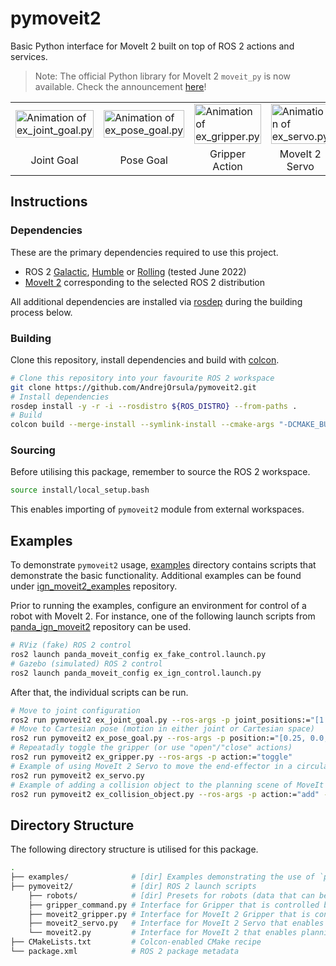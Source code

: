 # pymoveit2

Basic Python interface for MoveIt 2 built on top of ROS 2 actions and services.

> Note: The official Python library for MoveIt 2 `moveit_py` is now available. Check the announcement [here](https://picknik.ai/moveit/ros/python/google/2023/04/28/GSOC-MoveIt-2-Python-Bindings.html)!

<div align="center" class="tg-wrap">
<table>
<tbody>
  <tr>
    <td width="25%"><img width="100%" src="https://user-images.githubusercontent.com/22929099/147369355-5f1b33ef-2e18-4042-9ea3-cd85b1a78fa0.gif" alt="Animation of ex_joint_goal.py"/></td>
    <td width="25%"><img width="100%" src="https://user-images.githubusercontent.com/22929099/147369356-b8ad2f4c-1996-47ac-9bfb-7fccd243fd56.gif" alt="Animation of ex_pose_goal.py"/></td>
    <td width="25%"><img width="100%" src="https://user-images.githubusercontent.com/22929099/147369354-640831e2-4661-4f3d-8fc2-3e97d7766e1a.gif" alt="Animation of ex_gripper.py"/></td>
    <td width="25%"><img width="100%" src="https://user-images.githubusercontent.com/22929099/147374152-50128188-ab73-4d55-a537-b641325ce9c6.gif" alt="Animation of ex_servo.py"/></td>
  </tr>
  <tr>
    <td width="25%"><div align="center">Joint Goal</div></td>
    <td width="25%"><div align="center">Pose Goal</div></td>
    <td width="25%"><div align="center">Gripper Action</div></td>
    <td width="25%"><div align="center">MoveIt 2 Servo</div></td>
  </tr>
</tbody>
</table>
</div>

## Instructions

### Dependencies

These are the primary dependencies required to use this project.

- ROS 2 [Galactic](https://docs.ros.org/en/galactic/Installation.html), [Humble](https://docs.ros.org/en/humble/Installation.html) or [Rolling](https://docs.ros.org/en/rolling/Installation.html) (tested June 2022)
- [MoveIt 2](https://moveit.ros.org/install-moveit2/binary) corresponding to the selected ROS 2 distribution

All additional dependencies are installed via [rosdep](https://wiki.ros.org/rosdep) during the building process below.

### Building

Clone this repository, install dependencies and build with [colcon](https://colcon.readthedocs.io).

```bash
# Clone this repository into your favourite ROS 2 workspace
git clone https://github.com/AndrejOrsula/pymoveit2.git
# Install dependencies
rosdep install -y -r -i --rosdistro ${ROS_DISTRO} --from-paths .
# Build
colcon build --merge-install --symlink-install --cmake-args "-DCMAKE_BUILD_TYPE=Release"
```

### Sourcing

Before utilising this package, remember to source the ROS 2 workspace.

```bash
source install/local_setup.bash
```

This enables importing of `pymoveit2` module from external workspaces.

## Examples

To demonstrate `pymoveit2` usage, [examples](./examples) directory contains scripts that demonstrate the basic functionality. Additional examples can be found under [ign_moveit2_examples](https://github.com/AndrejOrsula/ign_moveit2_examples) repository.

Prior to running the examples, configure an environment for control of a robot with MoveIt 2. For instance, one of the following launch scripts from [panda_ign_moveit2](https://github.com/AndrejOrsula/panda_ign_moveit2) repository can be used.

```bash
# RViz (fake) ROS 2 control
ros2 launch panda_moveit_config ex_fake_control.launch.py
# Gazebo (simulated) ROS 2 control
ros2 launch panda_moveit_config ex_ign_control.launch.py
```

After that, the individual scripts can be run.

```bash
# Move to joint configuration
ros2 run pymoveit2 ex_joint_goal.py --ros-args -p joint_positions:="[1.57, -1.57, 0.0, -1.57, 0.0, 1.57, 0.7854]"
# Move to Cartesian pose (motion in either joint or Cartesian space)
ros2 run pymoveit2 ex_pose_goal.py --ros-args -p position:="[0.25, 0.0, 1.0]" -p quat_xyzw:="[0.0, 0.0, 0.0, 1.0]" -p cartesian:=False
# Repeatadly toggle the gripper (or use "open"/"close" actions)
ros2 run pymoveit2 ex_gripper.py --ros-args -p action:="toggle"
# Example of using MoveIt 2 Servo to move the end-effector in a circular motion
ros2 run pymoveit2 ex_servo.py
# Example of adding a collision object to the planning scene of MoveIt 2
ros2 run pymoveit2 ex_collision_object.py --ros-args -p action:="add" -p position:="[0.5, 0.0, 0.5]" -p quat_xyzw:="[0.0, 0.0, -0.707, 0.707]"
```

## Directory Structure

The following directory structure is utilised for this package.

```bash
.
├── examples/              # [dir] Examples demonstrating the use of `pymoveit2`
├── pymoveit2/             # [dir] ROS 2 launch scripts
    ├── robots/            # [dir] Presets for robots (data that can be extracted from URDF/SRDF)
    ├── gripper_command.py # Interface for Gripper that is controlled by GripperCommand
    ├── moveit2_gripper.py # Interface for MoveIt 2 Gripper that is controlled by JointTrajectoryController
    ├── moveit2_servo.py   # Interface for MoveIt 2 Servo that enables real-time control in Cartesian Space
    └── moveit2.py         # Interface for MoveIt 2 that enables planning and execution of trajectories
├── CMakeLists.txt         # Colcon-enabled CMake recipe
└── package.xml            # ROS 2 package metadata
```
